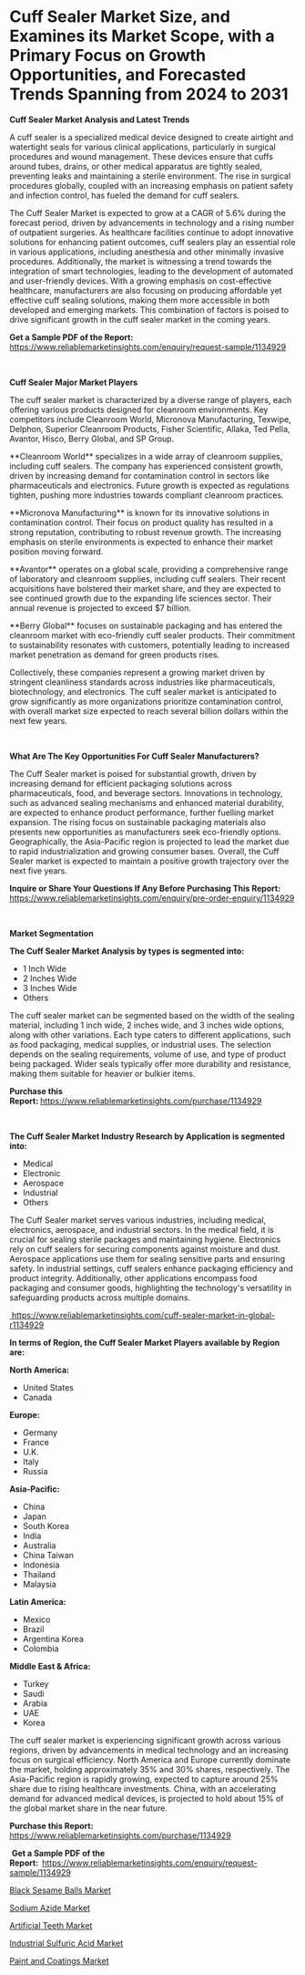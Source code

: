 <p><h1>Cuff Sealer Market Size, and Examines its Market Scope, with a Primary Focus on Growth Opportunities, and Forecasted Trends Spanning from 2024 to 2031</h1></p><p><strong>Cuff Sealer Market Analysis and Latest Trends</strong></p>
<p><p>A cuff sealer is a specialized medical device designed to create airtight and watertight seals for various clinical applications, particularly in surgical procedures and wound management. These devices ensure that cuffs around tubes, drains, or other medical apparatus are tightly sealed, preventing leaks and maintaining a sterile environment. The rise in surgical procedures globally, coupled with an increasing emphasis on patient safety and infection control, has fueled the demand for cuff sealers.</p><p>The Cuff Sealer Market is expected to grow at a CAGR of 5.6% during the forecast period, driven by advancements in technology and a rising number of outpatient surgeries. As healthcare facilities continue to adopt innovative solutions for enhancing patient outcomes, cuff sealers play an essential role in various applications, including anesthesia and other minimally invasive procedures. Additionally, the market is witnessing a trend towards the integration of smart technologies, leading to the development of automated and user-friendly devices. With a growing emphasis on cost-effective healthcare, manufacturers are also focusing on producing affordable yet effective cuff sealing solutions, making them more accessible in both developed and emerging markets. This combination of factors is poised to drive significant growth in the cuff sealer market in the coming years.</p></p>
<p><strong>Get a Sample PDF of the Report:&nbsp;</strong> <a href="https://www.reliablemarketinsights.com/enquiry/request-sample/1134929?utm_campaign=1347&utm_medium=2&utm_source=Github&utm_content=ia&utm_term=09102024&utm_id=cuff-sealer">https://www.reliablemarketinsights.com/enquiry/request-sample/1134929</a></p>
<p>&nbsp;</p>
<p><strong>Cuff Sealer Major Market Players</strong></p>
<p><p>The cuff sealer market is characterized by a diverse range of players, each offering various products designed for cleanroom environments. Key competitors include Cleanroom World, Micronova Manufacturing, Texwipe, Delphon, Superior Cleanroom Products, Fisher Scientific, Allaka, Ted Pella, Avantor, Hisco, Berry Global, and SP Group.</p><p>**Cleanroom World** specializes in a wide array of cleanroom supplies, including cuff sealers. The company has experienced consistent growth, driven by increasing demand for contamination control in sectors like pharmaceuticals and electronics. Future growth is expected as regulations tighten, pushing more industries towards compliant cleanroom practices.</p><p>**Micronova Manufacturing** is known for its innovative solutions in contamination control. Their focus on product quality has resulted in a strong reputation, contributing to robust revenue growth. The increasing emphasis on sterile environments is expected to enhance their market position moving forward.</p><p>**Avantor** operates on a global scale, providing a comprehensive range of laboratory and cleanroom supplies, including cuff sealers. Their recent acquisitions have bolstered their market share, and they are expected to see continued growth due to the expanding life sciences sector. Their annual revenue is projected to exceed $7 billion.</p><p>**Berry Global** focuses on sustainable packaging and has entered the cleanroom market with eco-friendly cuff sealer products. Their commitment to sustainability resonates with customers, potentially leading to increased market penetration as demand for green products rises.</p><p>Collectively, these companies represent a growing market driven by stringent cleanliness standards across industries like pharmaceuticals, biotechnology, and electronics. The cuff sealer market is anticipated to grow significantly as more organizations prioritize contamination control, with overall market size expected to reach several billion dollars within the next few years.</p></p>
<p>&nbsp;</p>
<p><strong>What Are The Key Opportunities For Cuff Sealer Manufacturers?</strong></p>
<p><p>The Cuff Sealer market is poised for substantial growth, driven by increasing demand for efficient packaging solutions across pharmaceuticals, food, and beverage sectors. Innovations in technology, such as advanced sealing mechanisms and enhanced material durability, are expected to enhance product performance, further fuelling market expansion. The rising focus on sustainable packaging materials also presents new opportunities as manufacturers seek eco-friendly options. Geographically, the Asia-Pacific region is projected to lead the market due to rapid industrialization and growing consumer bases. Overall, the Cuff Sealer market is expected to maintain a positive growth trajectory over the next five years.</p></p>
<p><strong>Inquire or Share Your Questions If Any Before Purchasing This Report:</strong> <a href="https://www.reliablemarketinsights.com/enquiry/pre-order-enquiry/1134929?utm_campaign=1347&utm_medium=2&utm_source=Github&utm_content=ia&utm_term=09102024&utm_id=cuff-sealer">https://www.reliablemarketinsights.com/enquiry/pre-order-enquiry/1134929</a></p>
<p>&nbsp;</p>
<p><strong>Market Segmentation</strong></p>
<p><strong>The Cuff Sealer Market Analysis by types is segmented into:</strong></p>
<p><ul><li>1 Inch Wide</li><li>2 Inches Wide</li><li>3 Inches Wide</li><li>Others</li></ul></p>
<p><p>The cuff sealer market can be segmented based on the width of the sealing material, including 1 inch wide, 2 inches wide, and 3 inches wide options, along with other variations. Each type caters to different applications, such as food packaging, medical supplies, or industrial uses. The selection depends on the sealing requirements, volume of use, and type of product being packaged. Wider seals typically offer more durability and resistance, making them suitable for heavier or bulkier items.</p></p>
<p><strong>Purchase this Report:&nbsp;</strong><a href="https://www.reliablemarketinsights.com/purchase/1134929?utm_campaign=1347&utm_medium=2&utm_source=Github&utm_content=ia&utm_term=09102024&utm_id=cuff-sealer">https://www.reliablemarketinsights.com/purchase/1134929</a></p>
<p>&nbsp;</p>
<p><strong>The Cuff Sealer Market Industry Research by Application is segmented into:</strong></p>
<p><ul><li>Medical</li><li>Electronic</li><li>Aerospace</li><li>Industrial</li><li>Others</li></ul></p>
<p><p>The Cuff Sealer market serves various industries, including medical, electronics, aerospace, and industrial sectors. In the medical field, it is crucial for sealing sterile packages and maintaining hygiene. Electronics rely on cuff sealers for securing components against moisture and dust. Aerospace applications use them for sealing sensitive parts and ensuring safety. In industrial settings, cuff sealers enhance packaging efficiency and product integrity. Additionally, other applications encompass food packaging and consumer goods, highlighting the technology's versatility in safeguarding products across multiple domains.</p></p>
<p><a href="https://www.reliablemarketinsights.com/cuff-sealer-market-in-global-r1134929?utm_campaign=1347&utm_medium=2&utm_source=Github&utm_content=ia&utm_term=09102024&utm_id=cuff-sealer">&nbsp;https://www.reliablemarketinsights.com/cuff-sealer-market-in-global-r1134929</a></p>
<p><strong>In terms of Region, the Cuff Sealer Market Players available by Region are:</strong></p>
<p>
    <p> <strong> North America: </strong>
        <ul>
            <li>United States</li>
            <li>Canada</li>
        </ul>
        </p> 
    <p> <strong> Europe: </strong>
        <ul>
            <li>Germany</li>
            <li>France</li>
            <li>U.K.</li>
            <li>Italy</li>
            <li>Russia</li>
        </ul>
        </p> 
    <p> <strong> Asia-Pacific: </strong>
        <ul>
            <li>China</li>
            <li>Japan</li>
            <li>South Korea</li>
            <li>India</li>
            <li>Australia</li>
            <li>China Taiwan</li>
            <li>Indonesia</li>
            <li>Thailand</li>
            <li>Malaysia</li>
        </ul>
        </p> 
    <p> <strong> Latin America: </strong>
        <ul>
            <li>Mexico</li>
            <li>Brazil</li>
            <li>Argentina Korea</li>
            <li>Colombia</li>
        </ul>
        </p> 
    <p> <strong> Middle East & Africa: </strong>
        <ul>
            <li>Turkey</li>
            <li>Saudi</li>
            <li>Arabia</li>
            <li>UAE</li>
            <li>Korea</li>
        </ul>
    </p>
    </p>
<p><p>The cuff sealer market is experiencing significant growth across various regions, driven by advancements in medical technology and an increasing focus on surgical efficiency. North America and Europe currently dominate the market, holding approximately 35% and 30% shares, respectively. The Asia-Pacific region is rapidly growing, expected to capture around 25% share due to rising healthcare investments. China, with an accelerating demand for advanced medical devices, is projected to hold about 15% of the global market share in the near future.</p></p>
<p><strong>Purchase this Report: </strong><a href="https://www.reliablemarketinsights.com/purchase/1134929?utm_campaign=1347&utm_medium=2&utm_source=Github&utm_content=ia&utm_term=09102024&utm_id=cuff-sealer">https://www.reliablemarketinsights.com/purchase/1134929</a></p>
<p>&nbsp;<strong>Get a Sample PDF of the Report:&nbsp;&nbsp;</strong><a href="https://www.reliablemarketinsights.com/enquiry/request-sample/1134929?utm_campaign=1347&utm_medium=2&utm_source=Github&utm_content=ia&utm_term=09102024&utm_id=cuff-sealer">https://www.reliablemarketinsights.com/enquiry/request-sample/1134929</a></p>
<p><strong></strong></p>
<p><p><a href="https://issuu.com/reportprime-2/docs/black-sesame-balls-market-size-2030_d0f26498c469d7?utm_campaign=1347&utm_medium=2&utm_source=Github&utm_content=ia&utm_term=09102024&utm_id=cuff-sealer">Black Sesame Balls Market</a></p><p><a href="https://www.linkedin.com/pulse/global-sodium-azide-market-size-trends-analysis-regional-mzotf?utm_campaign=1347&utm_medium=2&utm_source=Github&utm_content=ia&utm_term=09102024&utm_id=cuff-sealer">Sodium Azide Market</a></p><p><a href="https://www.linkedin.com/pulse/global-artificial-teeth-market-projected-grow-cagr-64-forcasted-bf9wc?utm_campaign=1347&utm_medium=2&utm_source=Github&utm_content=ia&utm_term=09102024&utm_id=cuff-sealer">Artificial Teeth Market</a></p><p><a href="https://www.linkedin.com/pulse/industrial-sulfuric-acid-market-global-trends-forecast-2024--pjn3c?utm_campaign=1347&utm_medium=2&utm_source=Github&utm_content=ia&utm_term=09102024&utm_id=cuff-sealer">Industrial Sulfuric Acid Market</a></p><p><a href="https://www.linkedin.com/pulse/paint-coatings-market-navigating-challenges-unlocking-potential-9qtec?utm_campaign=1347&utm_medium=2&utm_source=Github&utm_content=ia&utm_term=09102024&utm_id=cuff-sealer">Paint and Coatings Market</a></p></p>